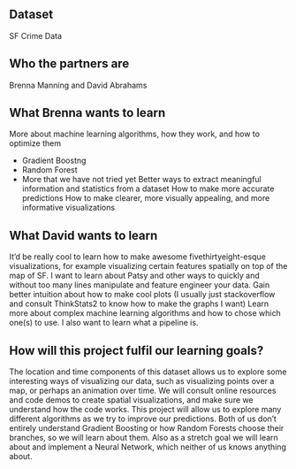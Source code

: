## Dataset

SF Crime Data

## Who the partners are

Brenna Manning and David Abrahams

## What Brenna wants to learn

More about machine learning algorithms, how they work, and how to optimize them
- Gradient Boostng
- Random Forest
- More that we have not tried yet
Better ways to extract meaningful information and statistics from a dataset
How to make more accurate predictions
How to make clearer, more visually appealing,  and more informative visualizations


## What David wants to learn

It’d be really cool to learn how to make awesome fivethirtyeight-esque visualizations, for example visualizing certain features spatially on top of the map of SF.
I want to learn about Patsy and other ways to quickly and without too many lines manipulate and feature engineer your data.
Gain better intuition about how to make cool plots (I usually just stackoverflow and consult ThinkStats2 to know how to make the graphs I want)
Learn more about complex machine learning algorithms and how to chose which one(s) to use. I also want to learn what a pipeline is.

## How will this project fulfil our learning goals?

The location and time components of this dataset allows us to explore some interesting ways of visualizing our data, such as visualizing points over a map, or perhaps an animation over time. We will consult online resources and code demos to create spatial visualizations, and make sure we understand how the code works. This project will allow us to explore many different algorithms as we try to improve our predictions. Both of us don’t entirely understand Gradient Boosting or how Random Forests choose their branches, so we will learn about them. Also as a stretch goal we will learn about and implement a Neural Network, which neither of us knows anything about.
